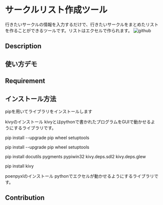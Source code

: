 サークルリスト作成ツール
====
行きたいサークルの情報を入力するだけで、行きたいサークルをまとめたリストを作ることができるツールです。リストはエクセルで作られます。
![github](https://user-images.githubusercontent.com/42823074/45738410-4f9b6600-bc2b-11e8-9c2f-d9ce6063a502.png)
## Description

## 使い方デモ

## Requirement

## インストール方法
pipを用いてライブラリをインストールします

kivyのインストール
kivyとはpythonで書かれたプログラムをGUIで動かせるようにするライブラリです。

pip install --upgrade pip wheel setuptools

pip install --upgrade pip wheel setuptools

pip install docutils pygments pypiwin32 kivy.deps.sdl2 kivy.deps.glew

pip install kivy

poenpyxlのインストール
pythonでエクセルが動かせるようにするライブラリです。

## Contribution
